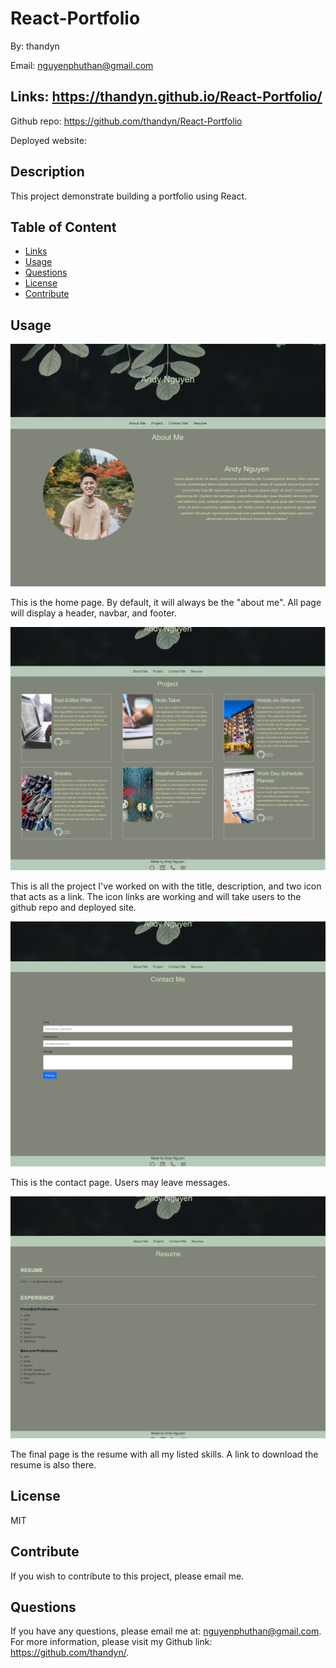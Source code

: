 # React-Portfolio
By: thandyn

Email: nguyenphuthan@gmail.com
## Links: https://thandyn.github.io/React-Portfolio/

Github repo: https://github.com/thandyn/React-Portfolio

Deployed website: 

## Description
This project demonstrate building a portfolio using React. 

## Table of Content 
  - [Links](#links)
  - [Usage](#usage)
  - [Questions](#questions)
  - [License](#license)
  - [Contribute](#contribute)

## Usage

![home](./images/1.PNG)

This is the home page. By default, it will always be the "about me". All page will display a header, navbar, and footer. 

![project](./images/2.PNG)

This is all the project I've worked on with the title, description, and two icon that acts as a link. The icon links are working and will take users to the github repo and deployed site. 

![contact](./images/3.PNG)

This is the contact page. Users may leave messages. 

![resume](./images/4.PNG)

The final page is the resume with all my listed skills. A link to download the resume is also there. 

## License
MIT

## Contribute
If you wish to contribute to this project, please email me.


## Questions
If you have any questions, please email me at: nguyenphuthan@gmail.com. 
For more information, please visit my Github link: https://github.com/thandyn/.

